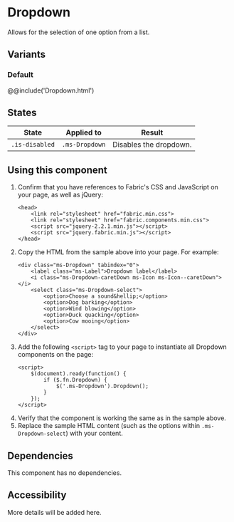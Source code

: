 # Dropdown
Allows for the selection of one option from a list.

## Variants

### Default
@@include('Dropdown.html')

## States
State | Applied to | Result
 --- | --- | ---
`.is-disabled` | `.ms-Dropdown` | Disables the dropdown.

## Using this component
1. Confirm that you have references to Fabric's CSS and JavaScript on your page, as well as jQuery:
    ```
    <head>
        <link rel="stylesheet" href="fabric.min.css">
        <link rel="stylesheet" href="fabric.components.min.css">
        <script src="jquery-2.2.1.min.js"></script>
        <script src="jquery.fabric.min.js"></script>
    </head>
    ```
2. Copy the HTML from the sample above into your page. For example:
    ```
    <div class="ms-Dropdown" tabindex="0">
        <label class="ms-Label">Dropdown label</label>
        <i class="ms-Dropdown-caretDown ms-Icon ms-Icon--caretDown"></i>
        <select class="ms-Dropdown-select">
            <option>Choose a sound&hellip;</option>
            <option>Dog barking</option>
            <option>Wind blowing</option>
            <option>Duck quacking</option>
            <option>Cow mooing</option>
        </select>
    </div>
    ```
3. Add the following `<script>` tag to your page to instantiate all Dropdown components on the page:
    ```
    <script>
        $(document).ready(function() {
            if ($.fn.Dropdown) {
                $('.ms-Dropdown').Dropdown();
            }
        });
    </script>
    ```
4. Verify that the component is working the same as in the sample above.
5. Replace the sample HTML content (such as the options within `.ms-Dropdown-select`) with your content.

## Dependencies
This component has no dependencies.

## Accessibility
More details will be added here.
